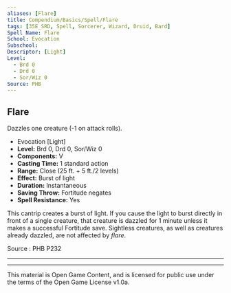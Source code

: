 ```yaml
---
aliases: [Flare]
title: Compendium/Basics/Spell/Flare
tags: [35E_SRD, Spell, Sorcerer, Wizard, Druid, Bard]
Spell Name: Flare
School: Evocation
Subschool: 
Descriptor: [Light]
Level:
  - Brd 0
  - Drd 0
  - Sor/Wiz 0
Source: PHB
---
```



## Flare

Dazzles one creature (-1 on attack rolls).

*   Evocation [Light]
*   **Level:** Brd 0, Drd 0, Sor/Wiz 0
*   **Components:** V
*   **Casting Time:** 1 standard action
*   **Range:** Close (25 ft. + 5 ft./2 levels)
*   **Effect:** Burst of light
*   **Duration:** Instantaneous
*   **Saving Throw:** Fortitude negates
*   **Spell Resistance:** Yes

<p>This cantrip creates a burst of light. If you cause the light to burst directly in front of a single creature, that creature is dazzled for 1 minute unless it makes a successful Fortitude save. Sightless creatures, as well as creatures already dazzled, are not affected by <i>flare</i>.</p>

Source : PHB P232

---

---

This material is Open Game Content, and is licensed for public use under
the terms of the Open Game License v1.0a.
